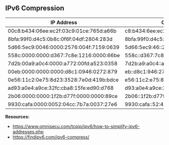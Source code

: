 ## IPv6 Compression

| IP Address                              | Compressed                             |
|-----------------------------------------|----------------------------------------|
| 00c8:b434:06ee:ec2f:03c9:01ce:765d:a66b | c8:b434:6ee:ec2f:3c9:1ce:765d:a66b     |
| 8bfa:99f0:d4c5:0b8c:0f6f:04df:2804:283d | 8bfa:99f0:d4c5:b8c:f6f:4df:2804:283d   |
| 5d66:5ec9:0046:0000:2576:004f:7159:0639 | 5d66:5ec9:46::2576:4f:7159:639         |
| 558c:0000:0000:d367:7c8e:1216:0000:66be | 558c::d367:7c8e:1216:0:66be            |
| 7d2b:00a9:a0c4:0000:a772:00fd:a523:0358 | 7d2b:a9:a0c4::a772:fd:a523:358         |
| 00eb:0000:0000:0000:d8c1:0946:0272:879  | eb::d8c1:946:272:879                   |
| 0e56:11c2:0e75:8d23:3528:7e0d:419b:bdce | e56:11c2:e75:8d23:3528:7e0d:419b:bdce  |
| ad93:a0e4:a9ce:32fc:cba8:15fe:ed90:d768 | d93:a0e4:a9ce:32fc:cba8:15fe:ed90:d768 |
| 2b06:0000:0000:1f2b:d77f:0000:0000:89ce | 2b06::1f2b:d77f:0:0:89ce               |
| 9930:cafa:0000:0052:04cc:7b7a:0037:27e6 | 9930:cafa::52:4cc:7b7a:37:27e6         |

**Resources:**
* https://www.omnisecu.com/tcpip/ipv6/how-to-simplify-ipv6-addresses.php
* https://findipv6.com/ipv6-compress/
